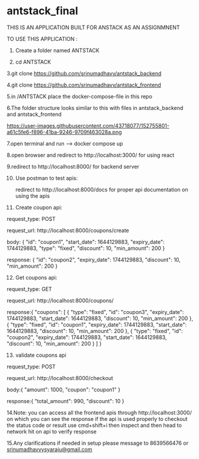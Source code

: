 # antstack_final

THIS IS AN APPLICATION BUILT FOR ANSTACK AS AN ASSIGNMNENT

TO USE THIS APPLICATION :

1. Create a folder named ANTSTACK

2. cd ANTSTACK

3.git clone https://github.com/srinumadhavv/antstack_backend

4.git clone https://github.com/srinumadhavv/antstack_frontend

5.in /ANTSTACK place the docker-compose-file in this repo 

6.The folder structure looks similar to this with files in antstack_backend and antstack_frontend

https://user-images.githubusercontent.com/43718077/152755801-a61c5fe6-f896-41ba-9246-9709f463028a.png
    
7.open terminal and run --> docker compose up

8.open browser and redirect to http://localhost:3000/ for using react 

9.redirect to http://localhost:8000/ for backend server

10. Use postman to test apis:

    redirect to http://localhost:8000/docs for proper api documentation on using the apis
    
11. Create coupon api:

request_type: POST

request_url: http://localhost:8000/coupons/create

body: {
  "id": "coupon1",
  "start_date": 1644129883,
  "expiry_date": 1744129883,
  "type": "fixed",
  "discount": 10,
  "min_amount": 200
}

response: {
    "id": "coupon2",
    "expiry_date": 1744129883,
    "discount": 10,
    "min_amount": 200
}

12. Get coupons api:

request_type: GET

request_url: http://localhost:8000/coupons/

response:{
    "coupons": [
        {
            "type": "fixed",
            "id": "coupon3",
            "expiry_date": 1744129883,
            "start_date": 1644129883,
            "discount": 10,
            "min_amount": 200
        },
        {
            "type": "fixed",
            "id": "coupon1",
            "expiry_date": 1744129883,
            "start_date": 1644129883,
            "discount": 10,
            "min_amount": 200
        },
        {
            "type": "fixed",
            "id": "coupon2",
            "expiry_date": 1744129883,
            "start_date": 1644129883,
            "discount": 10,
            "min_amount": 200
        }
    ]
}

13. validate coupons api

request_type: POST

request_url: http://localhost:8000/checkout

body:{
  "amount": 1000,
  "coupon": "coupon1"
}

response:{
    "total_amount": 990,
    "discount": 10
}

14.Note: you can access all the frontend apis through http://localhost:3000/ on which you can see the response if the api is used properly to checkout the status code or result use cmd+shift+i then inspect and then head to network hit on api to verify response

15.Any clarifications if needed in setup please message to 8639566476 or srinumadhavvysyaraju@gmail.com

